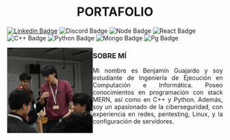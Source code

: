 <!-- Welcome -->
<h1  align="center">PORTAFOLIO </h1>

  <!-- Profile Picture -->
[![Linkedin Badge](https://img.shields.io/badge/LinkedIn-0077B5?style=for-the-badge&logo=linkedin&logoColor=white)](https://www.linkedin.com/in/benjam%C3%ADn-guajardo-herrera-76a592252/)
![Discord Badge](https://img.shields.io/badge/aghbenjamin-7289DA?style=for-the-badge&logo=discord&logoColor=white)
![Node Badge](https://img.shields.io/badge/Node.js-43853D?style=for-the-badge&logo=node.js&logoColor=white)
![React Badge](https://img.shields.io/badge/React-20232A?style=for-the-badge&logo=react&logoColor=61DAFB)
![C++ Badge](https://img.shields.io/badge/C%2B%2B-00599C?style=for-the-badge&logo=c%2B%2B&logoColor=white)
![Python Badge](https://img.shields.io/badge/Python-14354C?style=for-the-badge&logo=python&logoColor=white)
![Mongo Badge](https://img.shields.io/badge/MongoDB-4EA94B?style=for-the-badge&logo=mongodb&logoColor=white)
![Pg Badge](https://img.shields.io/badge/PgSQL-316192?style=for-the-badge&logo=postgresql&logoColor=white)



<img align="left" height="200" src="https://github.com/BenjaminAGH/BenjaminAGH/blob/main/DSC_0382.JPG"/>
<h3><b>SOBRE MÍ</b></h3>

<body>
    <p align="justify">
        Mi nombre es Benjamín Guajardo y soy estudiante de Ingeniería de Ejecución en Computación e Informática. Poseo conocimientos en programación con stack MERN, así como en C++ y Python. Además, soy un apasionado de la ciberseguridad, con experiencia en redes, pentesting, Linux, y la configuración de servidores.
    </p>
</body>

